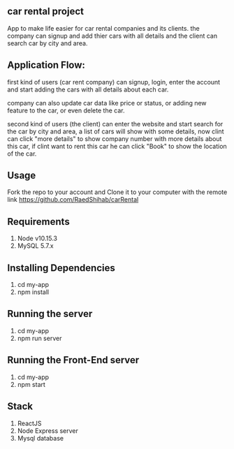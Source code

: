 ## car rental project

App to make life easier for car rental companies and its clients.
the company can signup and add thier cars with all details and the client can search car by city and area.

## Application Flow:
first kind of users (car rent company) can signup, login, enter the account and start adding the cars with all details     about each car.

company can also update car data like price or status, or adding new feature to the car, or even delete the car.

second kind of users (the client) can enter the website and start search for the car by city and area, a list of cars will show with some details, now clint can click "more details" to show company number with more details about this car, if clint want to rent this car he can click "Book" to show the location of the car.

## Usage
Fork the repo to your account and Clone it to your computer with the remote link https://github.com/RaedShihab/carRental

## Requirements

1. Node v10.15.3
2. MySQL 5.7.x

## Installing Dependencies

1. cd my-app 
2. npm install

## Running the server

1. cd my-app
2. npm run server

## Running the Front-End server

1. cd my-app
2. npm start

## Stack

1. ReactJS 
2. Node Express server
3. Mysql database
